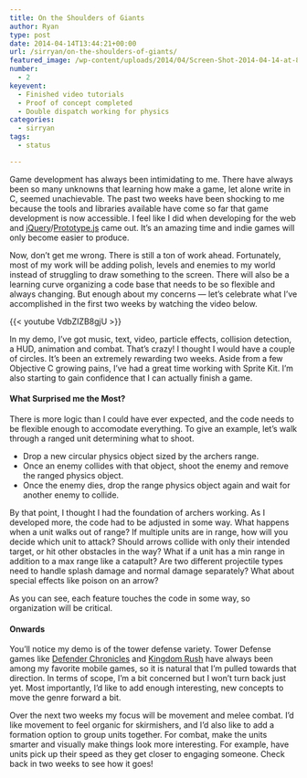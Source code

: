 ```yaml
---
title: On the Shoulders of Giants
author: Ryan
type: post
date: 2014-04-14T13:44:21+00:00
url: /sirryan/on-the-shoulders-of-giants/
featured_image: /wp-content/uploads/2014/04/Screen-Shot-2014-04-14-at-8.06.58-AM-1.png
number:
  - 2
keyevent:
  - Finished video tutorials
  - Proof of concept completed
  - Double dispatch working for physics
categories:
  - sirryan
tags:
  - status

---
```

Game development has always been intimidating to me. There have always been so many unknowns that learning how make a game, let alone write in C, seemed unachievable. The past two weeks have been shocking to me because the tools and libraries available have come so far that game development is now accessible. I feel like I did when developing for the web and <a href="http://jquery.com" target="_blank">jQuery</a>/<a href="http://prototypejs.org" target="_blank">Prototype.js</a> came out. It&#8217;s an amazing time and indie games will only become easier to produce.
<!--more-->

Now, don&#8217;t get me wrong. There is still a ton of work ahead. Fortunately, most of my work will be adding polish, levels and enemies to my world instead of struggling to draw something to the screen. There will also be a learning curve organizing a code base that needs to be so flexible and always changing. But enough about my concerns &#8212; let&#8217;s celebrate what I&#8217;ve accomplished in the first two weeks by watching the video below.

{{< youtube VdbZIZB8gjU >}}

In my demo, I&#8217;ve got music, text, video, particle effects, collision detection, a HUD, animation and combat. That&#8217;s crazy! I thought I would have a couple of circles. It&#8217;s been an extremely rewarding two weeks. Aside from a few Objective C growing pains, I&#8217;ve had a great time working with Sprite Kit. I&#8217;m also starting to gain confidence that I can actually finish a game.

#### What Surprised me the Most?

There is more logic than I could have ever expected, and the code needs to be flexible enough to accomodate everything. To give an example, let&#8217;s walk through a ranged unit determining what to shoot.

  * Drop a new circular physics object sized by the archers range.
  * Once an enemy collides with that object, shoot the enemy and remove the ranged physics object.
  * Once the enemy dies, drop the range physics object again and wait for another enemy to collide.

By that point, I thought I had the foundation of archers working. As I developed more, the code had to be adjusted in some way. What happens when a unit walks out of range? If multiple units are in range, how will you decide which unit to attack? Should arrows collide with only their intended target, or hit other obstacles in the way? What if a unit has a min range in addition to a max range like a catapult? Are two different projectile types need to handle splash damage and normal damage separately? What about special effects like poison on an arrow?

As you can see, each feature touches the code in some way, so organization will be critical.

#### Onwards

You&#8217;ll notice my demo is of the tower defense variety. Tower Defense games like <a href="http://www.defenderchronicles.com" target="_blank">Defender Chronicles</a> and <a href="http://www.kingdomrush.com" target="_blank">Kingdom Rush</a> have always been among my favorite mobile games, so it is natural that I&#8217;m pulled towards that direction. In terms of scope, I&#8217;m a bit concerned but I won&#8217;t turn back just yet. Most importantly, I&#8217;d like to add enough interesting, new concepts to move the genre forward a bit.

Over the next two weeks my focus will be movement and melee combat. I&#8217;d like movement to feel organic for skirmishers, and I&#8217;d also like to add a formation option to group units together. For combat, make the units smarter and visually make things look more interesting. For example, have units pick up their speed as they get closer to engaging someone. Check back in two weeks to see how it goes!